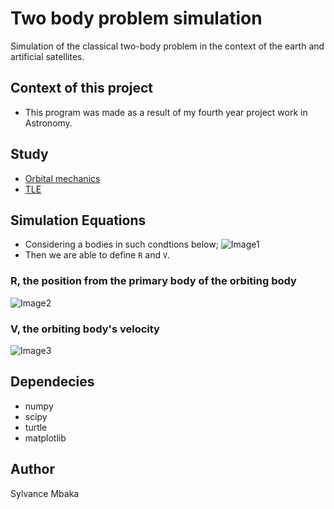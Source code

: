 # Two body problem simulation
Simulation of the classical two-body problem in the context of the earth and artificial satellites.

## Context of this project
- This program was made as a result of my fourth year project work in Astronomy.

## Study
- [Orbital mechanics](http://www.braeunig.us/space/orbmech.htm)
- [TLE](http://www.stltracker.com/resources/tle)

## Simulation Equations
- Considering a bodies in such condtions below;
![Image1](http://www.braeunig.us/space/pics/fig4-03.gif)
- Then we are able to define `R` and `V`.

### R, the position from the primary body of the orbiting body
![Image2](http://www.braeunig.us/space/pics/eq4-43.gif)

### V, the orbiting body's velocity
![Image3](http://www.braeunig.us/space/pics/eq4-45.gif)

## Dependecies
- numpy
- scipy
- turtle
- matplotlib

## Author
Sylvance Mbaka
